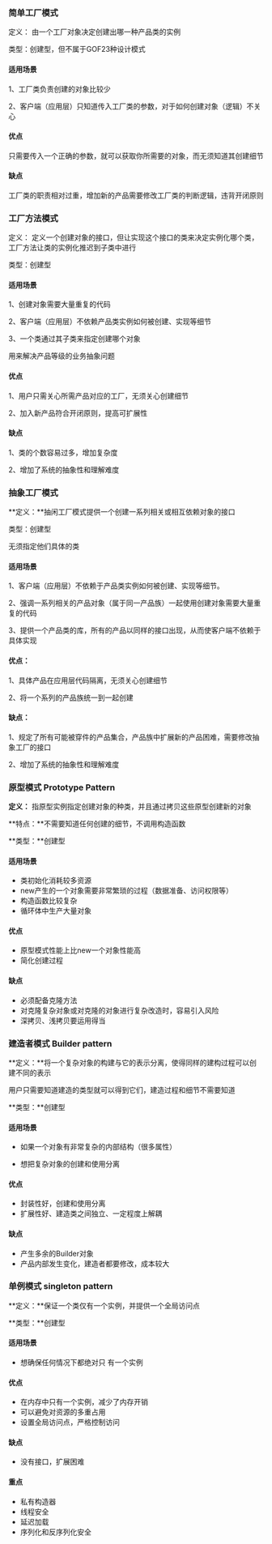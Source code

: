 ### 简单工厂模式

定义： 由一个工厂对象决定创建出哪一种产品类的实例

类型：创建型，但不属于GOF23种设计模式

#### 适用场景

1、工厂类负责创建的对象比较少

2、客户端（应用层）只知道传入工厂类的参数，对于如何创建对象（逻辑）不关心

#### 优点

只需要传入一个正确的参数，就可以获取你所需要的对象，而无须知道其创建细节

#### 缺点

工厂类的职责相对过重，增加新的产品需要修改工厂类的判断逻辑，违背开闭原则



### 工厂方法模式

定义： 定义一个创建对象的接口，但让实现这个接口的类来决定实例化哪个类，工厂方法让类的实例化推迟到子类中进行

类型：创建型

#### 适用场景

1、创建对象需要大量重复的代码

2、客户端（应用层）不依赖产品类实例如何被创建、实现等细节

3、一个类通过其子类来指定创建哪个对象

用来解决产品等级的业务抽象问题

#### 优点

1、用户只需关心所需产品对应的工厂，无须关心创建细节

2、加入新产品符合开闭原则，提高可扩展性

#### 缺点

1、类的个数容易过多，增加复杂度

2、增加了系统的抽象性和理解难度

### 抽象工厂模式

**定义：**抽闲工厂模式提供一个创建一系列相关或相互依赖对象的接口

类型：创建型

无须指定他们具体的类

#### 适用场景

1、客户端（应用层）不依赖于产品类实例如何被创建、实现等细节。

2、强调一系列相关的产品对象（属于同一产品族）一起使用创建对象需要大量重复的代码

3、提供一个产品类的库，所有的产品以同样的接口出现，从而使客户端不依赖于具体实现

#### **优点：**

1、具体产品在应用层代码隔离，无须关心创建细节

2、将一个系列的产品族统一到一起创建

#### 缺点：

1、规定了所有可能被穿件的产品集合，产品族中扩展新的产品困难，需要修改抽象工厂的接口

2、增加了系统的抽象性和理解难度

### 原型模式		Prototype Pattern

**定义：** 指原型实例指定创建对象的种类，并且通过拷贝这些原型创建新的对象

**特点：**不需要知道任何创建的细节，不调用构造函数

**类型：**创建型 

#### 适用场景

- 类初始化消耗较多资源
- new产生的一个对象需要非常繁琐的过程（数据准备、访问权限等）
- 构造函数比较复杂
- 循环体中生产大量对象

#### 优点

- 原型模式性能上比new一个对象性能高
- 简化创建过程

#### 缺点

- 必须配备克隆方法 
- 对克隆复杂对象或对克隆的对象进行复杂改造时，容易引入风险
- 深拷贝、浅拷贝要运用得当

### 建造者模式 		Builder pattern

**定义：**将一个复杂对象的构建与它的表示分离，使得同样的建构过程可以创建不同的表示

用户只需要知道建造的类型就可以得到它们，建造过程和细节不需要知道

**类型：**创建型 

#### 适用场景

- 如果一个对象有非常复杂的内部结构（很多属性）

- 想把复杂对象的创建和使用分离

#### 优点

- 封装性好，创建和使用分离
- 扩展性好、建造类之间独立、一定程度上解耦

#### 缺点

- 产生多余的Builder对象
- 产品内部发生变化，建造者都要修改，成本较大

### 单例模式			singleton pattern

**定义：**保证一个类仅有一个实例，并提供一个全局访问点

**类型：**创建型

#### 适用场景

- 想确保任何情况下都绝对只 有一个实例 

#### 优点

- 在内存中只有一个实例，减少了内存开销
- 可以避免对资源的多重占用
- 设置全局访问点，严格控制访问

#### **缺点**

- 没有接口，扩展困难

#### 重点

- 私有构造器
- 线程安全
- 延迟加载 
- 序列化和反序列化安全

 

